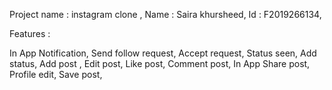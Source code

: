 Project name : instagram clone ,
Name : Saira khursheed,
Id : F2019266134,


Features :

  In App Notification,
  Send follow request,
  Accept request,
  Status seen,
  Add status,
  Add post ,
  Edit post,
  Like post,
  Comment post,
  In App Share post,
  Profile edit,
  Save post,
